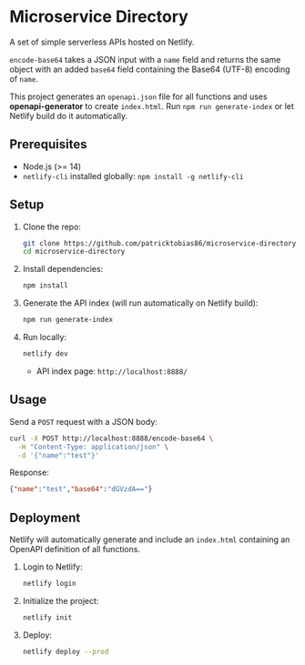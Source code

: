 # Microservice Directory

A set of simple serverless APIs hosted on Netlify.

`encode-base64` takes a JSON input with a `name` field and returns the same object with an added `base64` field containing the Base64 (UTF-8) encoding of `name`.

This project generates an `openapi.json` file for all functions and uses **openapi-generator** to create `index.html`. Run `npm run generate-index` or let Netlify build do it automatically.

## Prerequisites

- Node.js (>= 14)
- `netlify-cli` installed globally: `npm install -g netlify-cli`

## Setup

1. Clone the repo:
   ```bash
   git clone https://github.com/patricktobias86/microservice-directory.git
   cd microservice-directory
   ```

2. Install dependencies:
   ```bash
   npm install
   ```

3. Generate the API index (will run automatically on Netlify build):
   ```bash
   npm run generate-index
   ```

4. Run locally:
   ```bash
   netlify dev
   ```
   - API index page: `http://localhost:8888/`

## Usage

Send a `POST` request with a JSON body:
```bash
curl -X POST http://localhost:8888/encode-base64 \
  -H "Content-Type: application/json" \
  -d '{"name":"test"}'
```

Response:
```json
{"name":"test","base64":"dGVzdA=="}
```

## Deployment

Netlify will automatically generate and include an `index.html` containing an OpenAPI definition of all functions.

1. Login to Netlify:
   ```bash
   netlify login
   ```

2. Initialize the project:
   ```bash
   netlify init
   ```

3. Deploy:
   ```bash
   netlify deploy --prod
   ```
